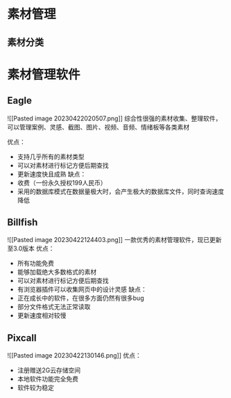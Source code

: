 
# 素材管理



## 素材分类



# 素材管理软件
## Eagle
![[Pasted image 20230422020507.png]]
综合性很强的素材收集、整理软件，可以管理案例、灵感、截图、图片、视频、音频、情绪板等各类素材

优点：
- 支持几乎所有的素材类型
- 可以对素材进行标记方便后期查找
- 更新速度快且成熟
缺点：
- 收费（一份永久授权199人民币）
- 采用的数据库模式在数据量极大时，会产生极大的数据库文件，同时查询速度降低
## Billfish
![[Pasted image 20230422124403.png]]
一款优秀的素材管理软件，现已更新至3.0版本
优点：
- 所有功能免费
- 能够加载绝大多数格式的素材
- 可以对素材进行标记方便后期查找
- 有浏览器插件可以收集网页中的设计灵感
缺点：
- 正在成长中的软件，在很多方面仍然有很多bug
- 部分文件格式无法正常读取
- 更新速度相对较慢

## Pixcall
![[Pasted image 20230422130146.png]]
优点：
- 注册赠送2G云存储空间
- 本地软件功能完全免费
- 软件较为稳定
